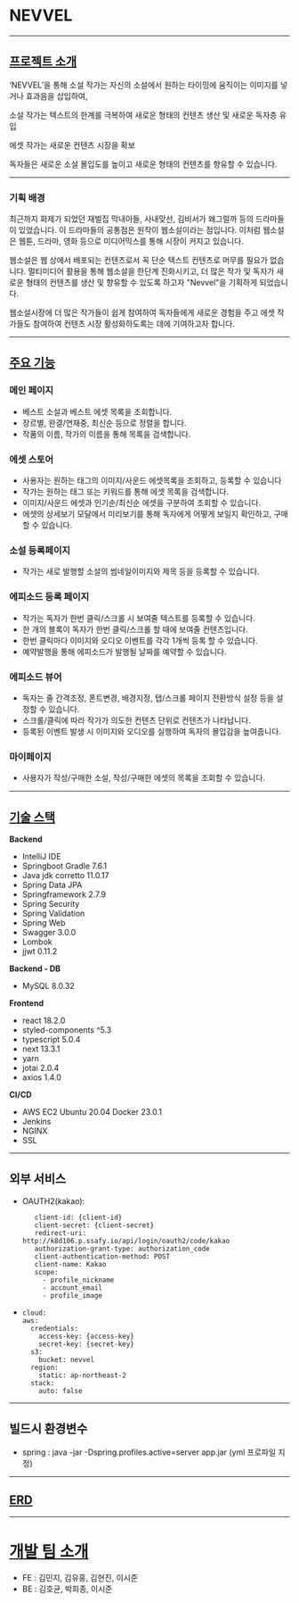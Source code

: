 # NEVVEL

---

## <u>프로젝트 소개</u>

‘NEVVEL’을 통해 소설 작가는 자신의 소설에서 원하는 타이밍에 움직이는 이미지를 넣거나 효과음을 삽입하여,

소설 작가는 텍스트의 한계를 극복하여 새로운 형태의 컨텐츠 생산 및 새로운 독자층 유입

에셋 작가는 새로운 컨텐츠 시장을 확보

독자들은 새로운 소설 몰입도를 높이고 새로운 형태의 컨텐츠를 향유할 수 있습니다.

---

### 기획 배경

최근까지 화제가 되었던 재벌집 막내아들, 사내맞선, 김비서가 왜그럴까 등의 드라마들이 있었습니다. 
이 드라마들의 공통점은 원작이 웹소설이라는 점입니다.
이처럼 웹소설은 웹툰, 드라마, 영화 등으로 미디어믹스를 통해 시장이 커지고 있습니다.

웹소설은 웹 상에서 배포되는 컨텐츠로서 꼭 단순 텍스트 컨텐츠로 머무를 필요가 없습니다. 멀티미디어 활용을 통해 웹소설을 한단계 진화시키고, 더 많은 작가 및 독자가 새로운 형태의 컨텐츠를 생산 및 향유할 수 있도록 하고자 "Nevvel"을 기획하게 되었습니다.

웹소설시장에 더 많은 작가들이 쉽게 참여하여 독자들에게 새로운 경험을 주고 에셋 작가들도 참여하여 컨텐츠 시장 활성화하도록는 데에 기여하고자 합니다.

---

## <u>주요 기능</u>

### 메인 페이지

- 베스트 소설과 베스트 에셋 목록을 조회합니다.
- 장르별, 완결/연재중, 최신순 등으로 정렬을 합니다.
- 작품의 이름, 작가의 이름을 통해 목록을 검색합니다.

### 에셋 스토어

- 사용자는 원하는 태그의 이미지/사운드 에셋목록을 조회하고, 등록할 수 있습니다
- 작가는 원하는 태그 또는 키워드를 통해 에셋 목록을 검색합니다.
- 이미지/사운드 에셋과 인기순/최신순 에셋을 구분하여 조회할 수 있습니다.
- 에셋의 상세보기 모달에서 미리보기를 통해 독자에게 어떻게 보일지 확인하고, 구매할 수 있습니다.

### 소설 등록페이지

- 작가는 새로 발행할 소설의 썸네일이미지와 제목 등을 등록할 수 있습니다.

### 에피소드 등록 페이지

- 작가는 독자가 한번 클릭/스크롤 시 보여줄 텍스트를 등록할 수 있습니다.
- 한 개의 블록이 독자가 한번 클릭/스크롤 할 때에 보여줄 컨텐츠입니다.
- 한번 클릭마다 이미지와 오디오 이벤트를 각각 1개씩 등록 할 수 있습니다.
- 예약발행을 통해 에피소드가 발행될 날짜를 예약할 수 있습니다.

### 에피소드 뷰어

- 독자는 줄 간격조정, 폰트변경, 배경지정, 탭/스크롤 페이지 전환방식 설정 등을 설정할 수 있습니다.
- 스크롤/클릭에 따라 작가가 의도한 컨텐츠 단위로 컨텐츠가 나타납니다.
- 등록된 이벤트 발생 시 이미지와 오디오를 실행하여 독자의 몰입감을 높여줍니다.

### 마이페이지

- 사용자가 작성/구매한 소설, 작성/구매한 에셋의 목록을 조회할 수 있습니다.

---

## <u>기술 스택</u>

**Backend**

- IntelliJ IDE
- Springboot Gradle 7.6.1
- Java jdk corretto 11.0.17
- Spring Data JPA
- Springframework 2.7.9
- Spring Security
- Spring Validation
- Spring Web
- Swagger 3.0.0
- Lombok
- jjwt 0.11.2

**Backend - DB**

- MySQL 8.0.32

**Frontend**

- react 18.2.0
- styled-components ^5.3
- typescript 5.0.4
- next 13.3.1
- yarn
- jotai 2.0.4
- axios 1.4.0

**CI/CD**

- AWS EC2
  Ubuntu 20.04
  Docker 23.0.1
- Jenkins
- NGINX
- SSL

---

## 외부 서비스

- OAUTH2(kakao):
  
  ```
     client-id: {client-id}
     client-secret: {client-secret}
     redirect-uri: http://k8d106.p.ssafy.io/api/login/oauth2/code/kakao
     authorization-grant-type: authorization_code
     client-authentication-method: POST
     client-name: Kakao
     scope:
       - profile_nickname
       - account_email
       - profile_image
  ```

- ```
  cloud:
  aws:
    credentials:
      access-key: {access-key}
      secret-key: {secret-key}
    s3:
      bucket: nevvel
    region:
      static: ap-northeast-2
    stack:
      auto: false
  ```

---

## 빌드시 환경변수

- spring : java -jar -Dspring.profiles.active=server app.jar (yml 프로파일 지정)

---

## <u>ERD</u>

---

# <u>개발 팀 소개</u>

- FE : 김민지, 김유홍, 김현진, 이시준
- BE : 김호균, 박희종, 이시준

